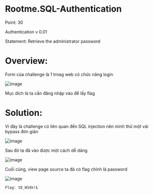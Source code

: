 # Rootme.SQL-Authentication

Point: 30

Authentication v 0.01 

Statement: Retrieve the administrator password

# Overview:

Form của challenge là 1 trnag web có chức năng login

![image](https://user-images.githubusercontent.com/115911041/232283783-99a878a7-880e-474e-b3df-5af2b3112e4e.png)

Mục dích là ta cần đăng nhập vào để lấy flag

# Solution:

Vì đây là challenge có liên quan đến SQL injection nên mình thử một vài bypass đơn giản

![image](https://user-images.githubusercontent.com/115911041/232283886-99fa1aa9-1d2f-4f79-9203-3655b7be6632.png)

Sau đó ta đã vào được một cách dễ dàng

![image](https://user-images.githubusercontent.com/115911041/232283920-7fe5b04b-5ef3-4bbb-a804-0e006aab0052.png)

Cuối cùng, view page source ta đã có flag chính là password

![image](https://user-images.githubusercontent.com/115911041/232283988-c4544d3f-9c31-40d1-ab53-15e7db765bd4.png)

`Flag: t0_W34k!$`





